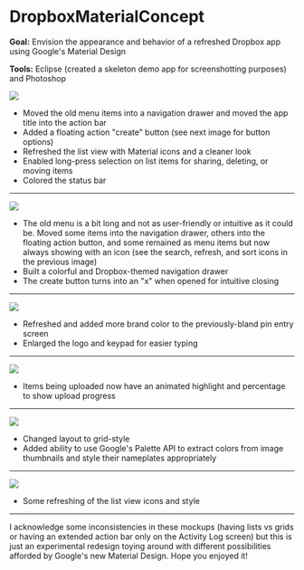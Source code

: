 # DropboxMaterialConcept
<b>Goal:</b> Envision the appearance and behavior of a refreshed Dropbox app using Google's Material Design

<b>Tools:</b> Eclipse (created a skeleton demo app for screenshotting purposes) and Photoshop

![](http://i.imgur.com/Dr6JjpC.jpg)
- Moved the old menu items into a navigation drawer and moved the app title into the action bar
- Added a floating action "create" button (see next image for button options)
- Refreshed the list view with Material icons and a cleaner look
- Enabled long-press selection on list items for sharing, deleting, or moving items
- Colored the status bar

_________________

![](http://i.imgur.com/Kl9hpEy.jpg)
- The old menu is a bit long and not as user-friendly or intuitive as it could be. Moved some items into the navigation drawer, others into the floating action button, and some remained as menu items but now always showing with an icon (see the search, refresh, and sort icons in the previous image)
- Built a colorful and Dropbox-themed navigation drawer
- The create button turns into an "x" when opened for intuitive closing

_________________
![](http://i.imgur.com/261qNjZ.jpg)
- Refreshed and added more brand color to the previously-bland pin entry screen
- Enlarged the logo and keypad for easier typing

_________________
![](http://i.imgur.com/rXjyPJo.jpg)
- Items being uploaded now have an animated highlight and percentage to show upload progress

_________________
![](http://i.imgur.com/8iiySVO.jpg)
- Changed layout to grid-style 
- Added ability to use Google's Palette API to extract colors from image thumbnails and style their nameplates appropriately

_________________
![](http://i.imgur.com/L2K7bMj.jpg)
- Some refreshing of the list view icons and style

_________________
I acknowledge some inconsistencies in these mockups (having lists vs grids or having an extended action bar only on the Activity Log screen) but this is just an experimental redesign toying around with different possibilities afforded by Google's new Material Design. Hope you enjoyed it!
